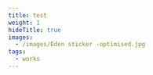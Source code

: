 ```yaml
---
title: test
weight: 1
hideTitle: true
images:
  - /images/Eden sticker -optimised.jpg
tags:
  - works
---
```

